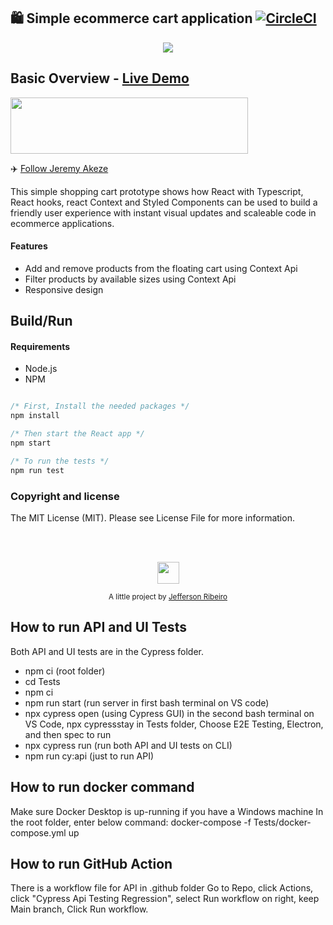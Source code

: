 ## 🛍️ Simple ecommerce cart application [![CircleCI](https://circleci.com/gh/jeffersonRibeiro/react-shopping-cart.svg?style=svg)](https://circleci.com/gh/jeffersonRibeiro/react-shopping-cart)

<p align="center">

  <img src="./readme-banner.png">
</p>

## Basic Overview - [Live Demo](https://react-shopping-cart-67954.firebaseapp.com/)

<p align="left">

  <img src="./work-in-the-netherlands.png" width="380" height="90">
</p>

✈️ [Follow Jeremy Akeze](https://www.linkedin.com/in/jeremy-akeze-9542b396/)

This simple shopping cart prototype shows how React with Typescript, React hooks, react Context and Styled Components can be used to build a friendly user experience with instant visual updates and scaleable code in ecommerce applications.

#### Features

- Add and remove products from the floating cart using Context Api
- Filter products by available sizes using Context Api
- Responsive design

<!--
## Getting started

Try playing with the code on CodeSandbox :)

[![Edit app](https://codesandbox.io/static/img/play-codesandbox.svg)](https://codesandbox.io/s/74rykw70qq)
 -->

## Build/Run

#### Requirements

- Node.js
- NPM

```javascript

/* First, Install the needed packages */
npm install

/* Then start the React app */
npm start

/* To run the tests */
npm run test

```

### Copyright and license

The MIT License (MIT). Please see License File for more information.

<br/>
<br/>

<p align="center"><img src="http://www.jeffersonribeiro.com/assets/img/apple-icon-180x180.png" width="35" height="35"/></p>
<p align="center">
<sub>A little project by <a href="http://www.jeffersonribeiro.com/">Jefferson Ribeiro</a></sub>
</p>

## How to run API and UI Tests

Both API and UI tests are in the Cypress folder.
- npm ci (root folder)
- cd Tests
- npm ci
- npm run start (run server in first bash terminal on VS code)
- npx cypress open (using Cypress GUI) in the second bash terminal on VS Code, npx cypressstay in Tests folder, Choose E2E Testing, Electron, and then spec to run
- npx cypress run (run both API and UI tests on CLI)
- npm run cy:api (just to run API)

## How to run docker command

Make sure Docker Desktop is up-running if you have a Windows machine
In the root folder, enter below command:
docker-compose -f Tests/docker-compose.yml up

## How to run GitHub Action

There is a workflow file for API in .github folder
Go to Repo, click Actions, click "Cypress Api Testing Regression", select Run workflow on right, keep Main branch, Click Run workflow.